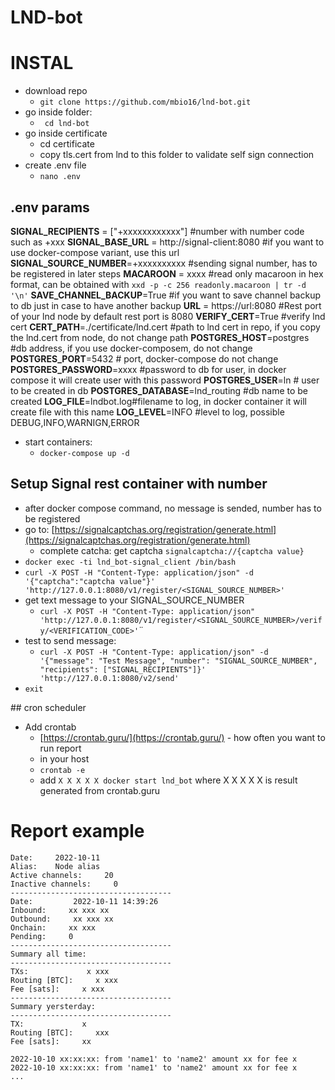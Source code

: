 # LND-bot

# INSTAL 

- download repo
    -   `git clone https://github.com/mbio16/lnd-bot.git`
- go inside folder:
    - ` cd lnd-bot`
- go inside certificate
    - cd certificate
    - copy tls.cert from lnd to this folder to validate self sign connection
- create .env file
    - `nano .env`
## .env params


**SIGNAL_RECIPIENTS** = ["+xxxxxxxxxxxx"] #number with number code such as +xxx
**SIGNAL_BASE_URL** = http://signal-client:8080 #if you want to use docker-compose variant, use this url
**SIGNAL_SOURCE_NUMBER**=+xxxxxxxxxx #sending signal number, has to be registered in later steps
**MACAROON** = xxxx #read only macaroon in hex format, can be obtained with `xxd -p -c 256 readonly.macaroon | tr -d '\n'`
**SAVE_CHANNEL_BACKUP**=True #if you want to save channel backup to db just in case to have another backup
**URL** = https://url:8080 #Rest port of your lnd node by default rest port is 8080
**VERIFY_CERT**=True #verify lnd cert 
**CERT_PATH**=./certificate/lnd.cert #path to lnd cert in repo, if you copy the lnd.cert from node, do not change path 
**POSTGRES_HOST**=postgres #db address, if you use docker-composem, do not change
**POSTGRES_PORT**=5432 # port, docker-compose do not change
**POSTGRES_PASSWORD**=xxxx #password to db for user, in docker compose it will create user with this password
**POSTGRES_USER**=ln # user to be created in db
**POSTGRES_DATABASE**=lnd_routing #db name to be created 
**LOG_FILE**=lndbot.log#filename to log, in docker container it will create file with this name
**LOG_LEVEL**=INFO #level to log, possible DEBUG,INFO,WARNIGN,ERROR

- start containers:
    - `docker-compose up -d`
## Setup Signal rest container with number
- after docker compose command, no message is sended, number has to be registered
- go to: [https://signalcaptchas.org/registration/generate.html](https://signalcaptchas.org/registration/generate.html)
    - complete catcha: get captcha `signalcaptcha://{captcha value} `
- `docker exec -ti lnd_bot-signal_client /bin/bash`
- `curl -X POST -H "Content-Type: application/json" -d '{"captcha":"captcha value"}' 'http://127.0.0.1:8080/v1/register/<SIGNAL_SOURCE_NUMBER>'`
- get text message to your SIGNAL_SOURCE_NUMBER
    - `curl -X POST -H "Content-Type: application/json" 'http://127.0.0.1:8080/v1/register/<SIGNAL_SOURCE_NUMBER>/verify/<VERIFICATION_CODE>'`¨
- test to send message: 
    - `curl -X POST -H "Content-Type: application/json" -d '{"message": "Test Message", "number": "SIGNAL_SOURCE_NUMBER", "recipients": ["SIGNAL_RECIPIENTS"]}' 'http://127.0.0.1:8080/v2/send'`
- `exit`

## cron scheduler
- Add crontab 
    - [https://crontab.guru/](https://crontab.guru/) - how often you want to run report
    - in your host
    - `crontab -e`
    - add `X X X X X docker start lnd_bot` where X X X X X is result generated from crontab.guru

# Report example
```
Date:     2022-10-11
Alias:    Node alias
Active channels:     20
Inactive channels:     0
------------------------------------
Date:         2022-10-11 14:39:26 
Inbound:     xx xxx xx 
Outbound:     xx xxx xx 
Onchain:     xx xxx 
Pending:     0 
------------------------------------
Summary all time:
------------------------------------
TXs:             x xxx
Routing [BTC]:     x xxx
Fee [sats]:     x xxx
------------------------------------
Summary yersterday:
------------------------------------
TX:             x
Routing [BTC]:     xxx
Fee [sats]:     xx

2022-10-10 xx:xx:xx: from 'name1' to 'name2' amount xx for fee x
2022-10-10 xx:xx:xx: from 'name1' to 'name2' amount xx for fee x
...
```
